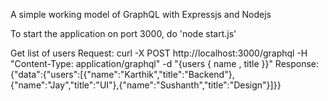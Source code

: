 A simple working model of GraphQL with Expressjs and Nodejs

To start the application on port 3000, do 'node start.js'

Get list of users
Request: curl -X POST http://localhost:3000/graphql -H "Content-Type: application/graphql" -d "{users { name , title }}"
Response: {"data":{"users":[{"name":"Karthik","title":"Backend"},{"name":"Jay","title":"UI"},{"name":"Sushanth","title":"Design"}]}}
